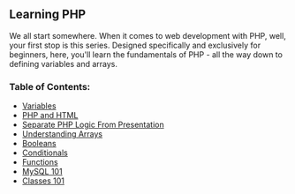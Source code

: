 ## Learning PHP

We all start somewhere. When it comes to web development with PHP, well, your first stop is this series.
Designed specifically and exclusively for beginners,
here, you'll learn the fundamentals of PHP - all the way down to defining variables and arrays.

### Table of Contents:

* [Variables](https://github.com/iamshaikrasool/learning-php/blob/master/docs/basics/variables.md)
* [PHP and HTML](https://github.com/iamshaikrasool/learning-php/blob/master/docs/basics/php-and-html.md)
* [Separate PHP Logic From Presentation](https://github.com/iamshaikrasool/learning-php/blob/master/docs/basics/php-logic.md)
* [Understanding Arrays](https://github.com/iamshaikrasool/learning-php/blob/master/docs/basics/arrays.md)
* [Booleans](https://github.com/iamshaikrasool/learning-php/blob/master/docs/basics/booleans.md)
* [Conditionals](https://github.com/iamshaikrasool/learning-php/blob/master/docs/basics/conditionals.md)
* [Functions](https://github.com/iamshaikrasool/learning-php/blob/master/docs/basics/functions.md)
* [MySQL 101](https://github.com/iamshaikrasool/learning-php/blob/master/docs/basics/mysql-101.md)
* [Classes 101](https://github.com/iamshaikrasool/learning-php/blob/master/docs/basics/classes-101.md)
